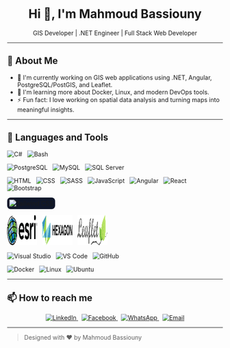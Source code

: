 <h1 align="center">Hi 👋, I'm Mahmoud Bassiouny</h1>

<p align="center">
  GIS Developer | .NET Engineer | Full Stack Web Developer
</p>

---

## 🧠 About Me

- 🔭 I'm currently working on GIS web applications using .NET, Angular, PostgreSQL/PostGIS, and Leaflet.
- 🌱 I'm learning more about Docker, Linux, and modern DevOps tools.
- ⚡ Fun fact: I love working on spatial data analysis and turning maps into meaningful insights.

---

## 🚀 Languages and Tools

<p align="center">

  <!-- 🔧 Back-End -->
  <img src="https://cdn.jsdelivr.net/gh/devicons/devicon/icons/csharp/csharp-original.svg" alt="C#" width="50" height="50"/> &nbsp;
  <img src="https://cdn.jsdelivr.net/gh/devicons/devicon/icons/bash/bash-original.svg" alt="Bash" width="50" height="50"/> &nbsp;

  <!-- 🗄️ Databases -->
  <img src="https://cdn.jsdelivr.net/gh/devicons/devicon/icons/postgresql/postgresql-original.svg" alt="PostgreSQL" width="50" height="50"/> &nbsp;
  <img src="https://cdn.jsdelivr.net/gh/devicons/devicon/icons/mysql/mysql-original-wordmark.svg" alt="MySQL" width="70" height="70"/> &nbsp;
  <img src="https://cdn.jsdelivr.net/gh/devicons/devicon/icons/microsoftsqlserver/microsoftsqlserver-original-wordmark.svg" alt="SQL Server" width="70" height="70"/> &nbsp;

  <!-- 🎨 Front-End -->
  <img src="https://cdn.jsdelivr.net/gh/devicons/devicon/icons/html5/html5-original.svg" alt="HTML" width="50" height="50"/> &nbsp;
  <img src="https://cdn.jsdelivr.net/gh/devicons/devicon/icons/css3/css3-original.svg" alt="CSS" width="50" height="50"/> &nbsp;
  <img src="https://cdn.jsdelivr.net/gh/devicons/devicon/icons/sass/sass-original.svg" alt="SASS" width="50" height="50"/> &nbsp;
  <img src="https://cdn.jsdelivr.net/gh/devicons/devicon/icons/javascript/javascript-original.svg" alt="JavaScript" width="50" height="50"/> &nbsp;
  <img src="https://cdn.jsdelivr.net/gh/devicons/devicon/icons/angularjs/angularjs-original.svg" alt="Angular" width="50" height="50"/> &nbsp;
  <img src="https://cdn.jsdelivr.net/gh/devicons/devicon/icons/react/react-original.svg" alt="React" width="50" height="50"/> &nbsp;
  <img src="https://cdn.jsdelivr.net/gh/devicons/devicon/icons/bootstrap/bootstrap-original.svg" alt="Bootstrap" width="50" height="50"/> &nbsp;

  <!-- Tailwind CSS with dark background -->
  <span style="display:inline-block; background-color:#0f172a; padding:5px; border-radius:8px;">
    <img src="https://cdn.jsdelivr.net/gh/devicons/devicon/icons/tailwindcss/tailwindcss-plain.svg" alt="Tailwind CSS" width="50" height="50"/>
  </span> &nbsp;

  <!-- 🌍 GIS -->
  <img src="https://github.com/MahmoudBassiounii/MahmoudBassiounii/blob/main/assets/esri-seeklogo.png?raw=true" alt="ESRI" width="70" height="70"/> &nbsp;
  <img src="https://github.com/MahmoudBassiounii/MahmoudBassiounii/blob/main/assets/HexgonLogo.png?raw=true" alt="Hexagon / Erdas Imagine" width="70" height="70"/> &nbsp;
  <img src="https://github.com/MahmoudBassiounii/MahmoudBassiounii/blob/main/assets/leaflet-seeklogo.png?raw=true" alt="Leaflet" width="70" height="70"/> &nbsp;

  <!-- 🛠️ Tools -->
  <img src="https://cdn.jsdelivr.net/gh/devicons/devicon/icons/visualstudio/visualstudio-plain.svg" alt="Visual Studio" width="50" height="50"/> &nbsp;
  <img src="https://cdn.jsdelivr.net/gh/devicons/devicon/icons/vscode/vscode-original.svg" alt="VS Code" width="50" height="50"/> &nbsp;
  <img src="https://cdn.jsdelivr.net/gh/devicons/devicon/icons/github/github-original.svg" alt="GitHub" width="50" height="50"/> &nbsp;

  <!-- ☁️ DevOps / OS -->
  <img src="https://cdn.jsdelivr.net/gh/devicons/devicon/icons/docker/docker-original.svg" alt="Docker" width="50" height="50"/> &nbsp;
  <img src="https://cdn.jsdelivr.net/gh/devicons/devicon/icons/linux/linux-original.svg" alt="Linux" width="50" height="50"/> &nbsp;
  <img src="https://cdn.jsdelivr.net/gh/devicons/devicon/icons/ubuntu/ubuntu-plain.svg" alt="Ubuntu" width="50" height="50"/>

</p>

---

## 📫 How to reach me

<p align="center">
  <a href="https://www.linkedin.com/in/YOUR_USERNAME" target="_blank">
    <img src="https://img.shields.io/badge/LinkedIn-0A66C2?style=for-the-badge&logo=linkedin&logoColor=white" alt="LinkedIn"/>
  </a>
  &nbsp;
  <a href="https://www.facebook.com/YOUR_USERNAME" target="_blank">
    <img src="https://img.shields.io/badge/Facebook-1877F2?style=for-the-badge&logo=facebook&logoColor=white" alt="Facebook"/>
  </a>
  &nbsp;
  <a href="https://wa.me/201234567890" target="_blank">
    <img src="https://img.shields.io/badge/WhatsApp-25D366?style=for-the-badge&logo=whatsapp&logoColor=white" alt="WhatsApp"/>
  </a>
  &nbsp;
  <a href="mailto:youremail@example.com">
    <img src="https://img.shields.io/badge/Email-D14836?style=for-the-badge&logo=gmail&logoColor=white" alt="Email"/>
  </a>
</p>

---

> Designed with ❤️ by Mahmoud Bassiouny
